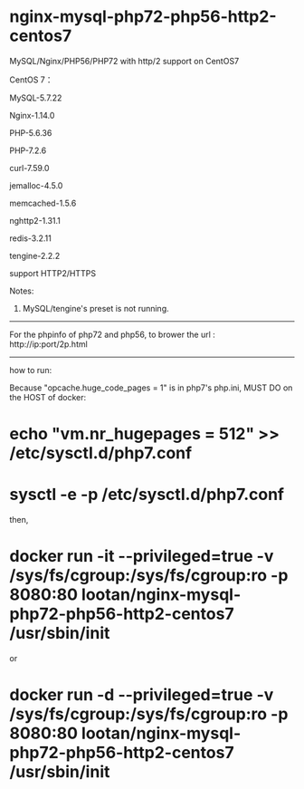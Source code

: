 # nginx-mysql-php72-php56-http2-centos7
MySQL/Nginx/PHP56/PHP72 with http/2 support on CentOS7


CentOS 7：

MySQL-5.7.22

Nginx-1.14.0

PHP-5.6.36

PHP-7.2.6

curl-7.59.0

jemalloc-4.5.0

memcached-1.5.6

nghttp2-1.31.1

redis-3.2.11

tengine-2.2.2

support HTTP2/HTTPS


Notes: 
1. MySQL/tengine's preset is not running.

-----------------

For the phpinfo of php72 and php56, to brower the url :
http://ip:port/2p.html

-----------------

how to run:

Because "opcache.huge_code_pages = 1" is in php7's php.ini, MUST DO on the HOST of docker:
# echo "vm.nr_hugepages = 512" >> /etc/sysctl.d/php7.conf
# sysctl -e -p /etc/sysctl.d/php7.conf
then,
# docker run -it --privileged=true -v /sys/fs/cgroup:/sys/fs/cgroup:ro -p 8080:80 lootan/nginx-mysql-php72-php56-http2-centos7 /usr/sbin/init
or
# docker run -d  --privileged=true -v /sys/fs/cgroup:/sys/fs/cgroup:ro -p 8080:80 lootan/nginx-mysql-php72-php56-http2-centos7 /usr/sbin/init
